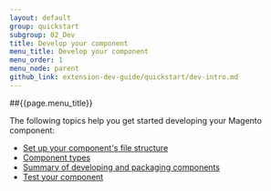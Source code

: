 ```yaml
---
layout: default
group: quickstart
subgroup: 02_Dev
title: Develop your component
menu_title: Develop your component
menu_order: 1
menu_node: parent
github_link: extension-dev-guide/quickstart/dev-intro.md
---
```


##{{page.menu_title}}

The following topics help you get started developing your Magento component:

*	<a href="{{ site.gdeurl }}extension-dev-guide/quickstart/dev-filesys.html">Set up your component's file structure</a>
*	<a href="{{ site.gdeurl }}extension-dev-guide/quickstart/dev-modtypes.html">Component types</a>
*	<a href="{{ site.gdeurl }}extension-dev-guide/quickstart/dev-summary.html">Summary of developing and packaging components</a>
*	<a href="{{ site.gdeurl }}extension-dev-guide/quickstart/dev-test.html">Test your component</a>


